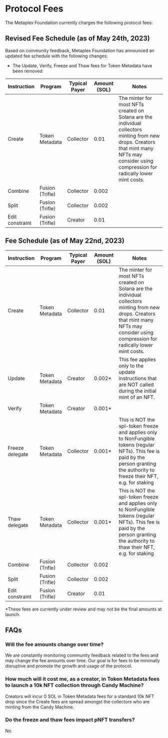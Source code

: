 # Protocol Fees

The Metaplex Foundation currently charges the following protocol fees:

## **Revised Fee Schedule (as of May 24th, 2023)**

Based on community feedback, Metaplex Foundation has announced an updated fee schedule with the following changes:
- The Update, Verify, Freeze and Thaw fees for Token Metadata have been removed

| Instruction       | Program         | Typical Payer   | Amount (SOL) | Notes |
|-------------------|-----------------|---------|--------------|---------|
| Create            | Token Metadata  | Collector  | 0.01         | The minter for most NFTs created on Solana are the individual collectors minting from new drops. Creators that mint many NFTs may consider using compression for radically lower mint costs. |
| Combine           | Fusion (Trifle) | Collector | 0.002        ||
| Split             | Fusion (Trifle) | Collector | 0.002        ||
| Edit constraint   | Fusion (Trifle) | Creator | 0.01         ||

## Fee Schedule (as of May 22nd, 2023)

| Instruction       | Program         | Typical Payer   | Amount (SOL) | Notes |
|-------------------|-----------------|---------|--------------|---------|
| Create            | Token Metadata  | Collector  | 0.01         | The minter for most NFTs created on Solana are the individual collectors minting from new drops. Creators that mint many NFTs may consider using compression for radically lower mint costs. |
| Update            | Token Metadata  | Creator | 0.002*       | This fee applies only to the update instructions that are NOT called during the initial mint of an NFT.|
| Verify            | Token Metadata  | Creator | 0.001*       ||
| Freeze delegate   | Token Metadata  | Collector | 0.001*       | This is NOT the spl-token freeze and applies only to NonFungible tokens (regular NFTs). This fee is paid by the person granting the authority to freeze their NFT, e.g. for staking |
| Thaw delegate     | Token Metadata  | Collector | 0.001*       | This is NOT the spl-token freeze and applies only to NonFungible tokens (regular NFTs). This fee is paid by the person granting the authority to thaw their NFT, e.g. for staking |
| Combine           | Fusion (Trifle) | Collector | 0.002        ||
| Split             | Fusion (Trifle) | Collector | 0.002        ||
| Edit constraint   | Fusion (Trifle) | Creator | 0.01         ||

*These fees are currently under review and may not be the final amounts at launch.

## FAQs

### Will the fee amounts change over time?

We are constantly monitoring community feedback related to the fees and may change the fee amounts over time. Our goal is for fees to be minimally disruptive and promote the growth and usage of the protocol.

### How much will it cost me, as a creator, in Token Metadata fees to launch a 10k NFT collection through Candy Machine?

Creators will incur 0 SOL in Token Metadata fees for a standard 10k NFT drop since the Create fees are spread amongst the collectors who are minting from the Candy Machine.

### Do the freeze and thaw fees impact pNFT transfers?

No.


